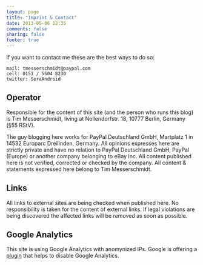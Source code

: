 ```yaml
---
layout: page
title: "Imprint & Contact"
date: 2013-05-06 12:35
comments: false
sharing: false
footer: true
---
```


If you want to contact me these are the best ways to do so:

	mail: tmesserschmidt@paypal.com
	cell: 0151 / 5504 8230
	twitter: SeraAndroid

Operator
--

Responsible for the content of this site (and the person who runs this blog) is Tim Messerschmidt, living at Nollendorfstr. 18, 10777 Berlin, Germany (§55 RStV).

The guy blogging here works for PayPal Deutschland GmbH, Martplatz 1 in 14532 Europarc Dreilinden, Germany. All opinions expresses here are strictly private and have no relation to PayPal Deutsch­land GmbH, PayPal (Europe) or another company belonging to eBay Inc. All content published here is not verified, corrected or checked by the company. All content & statements expressed here belong to Tim Messerschmidt.

Links
--

All links to external sites are being checked when published here. No responsibility is taken for the content of external links. If legal violations are being discovered the affected links will be removed as soon as possible.

Google Analytics
--

This site is using Google Analytics with anomynized IPs. Google is offering a [plugin](https://tools.google.com/dlpage/gaoptout?hl=de) that helps to disable Google Analytics. 
